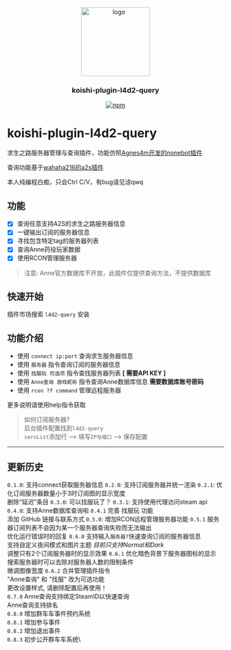 #
<div align="center">
  <a href="https://github.com/initialencounter/mykoishi">
    <a href="https://koishi.chat/" target="_blank">
    <img width="160" src="https://koishi.chat/logo.png" alt="logo">
  </a>
  </a>
<h3 align="center">koishi-plugin-l4d2-query</h3>

[![npm](https://img.shields.io/npm/v/koishi-plugin-l4d2-query?style=flat-square)](https://www.npmjs.com/package/koishi-plugin-l4d2-query)
</div>

# koishi-plugin-l4d2-query

求生之路服务器管理与查询插件，功能仿照[Agnes4m开发的nonebot插件](https://github.com/Agnes4m/nonebot_plugin_l4d2_server)

查询功能基于[wahaha216的a2s插件](https://github.com/wahaha216/koishi-plugin-a2s)

本人纯编程白痴，只会Ctrl C/V，有bug请见谅qwq

## 功能
- [x] 查询任意支持A2S的求生之路服务器信息
- [x] 一键输出订阅的服务器信息
- [x] 寻找包含特定tag的服务器列表
- [x] 查询Anne药役玩家数据
- [x] 使用RCON管理服务器

> 注意: Anne官方数据库不开放，此插件仅提供查询方法，不提供数据库

## 快速开始

​插件市场搜索 `l4d2-query` 安装

## 功能介绍

- 使用 `connect ip:port` 查询求生服务器信息
- 使用 `服务器` 指令查询订阅的服务器信息
- 使用 `找服玩 可选项` 指令查找服务器列表 **[ 需要API KEY ]**
- 使用 `Anne查询 游戏昵称` 指令查询Anne数据库信息 **需要数据库账号密码**
- 使用 `rcon ?f command` 管理远程服务器

更多说明请使用help指令获取

> 如何订阅服务器?\
> 后台插件配置找到`l4d2-query`\
> `servList`添加行 --> 填写`IP与端口` --> 保存配置

---

## 更新历史

`0.1.0`: 支持connect获取服务器信息
`0.2.0`: 支持订阅服务器并统一渲染
`0.2.1`: 
优化订阅服务器数量小于3时订阅图的显示宽度\
删除“延迟”条目
`0.3.0`: 可以找服玩了？
`0.3.1`: 支持使用代理访问steam api
`0.4.0`: 支持Anne数据库查询啦
`0.4.1`
完善 找服玩 功能\
添加 GitHub 链接与联系方式
`0.5.0`: 增加RCON远程管理服务器功能
`0.5.1`
服务器订阅列表不会因为某一个服务器查询失败而无法输出\
优化运行错误时的回复
`0.6.0`
支持输入`服务器?`快速查询订阅的服务器信息\
支持自定义夜间模式和图片主题 *目前只支持Normal和Dark*\
调整只有2个订阅服务器时的显示效果
`0.6.1`
优化暗色背景下服务器图标的显示\
搜索服务器时可以去除对服务器人数的限制条件\
微调图像宽度
`0.6.2`
合并管理插件指令\
"Anne查询" 和 "找服" 改为可选功能\
更改设置样式, 请删除配置后再使用！\
`0.7.0`
Anne查询支持绑定SteamID以快速查询\
Anne查询支持排名\
`0.8.0`
增加群车车事件预约系统\
`0.8.1`
增加参与事件\
`0.8.2`
增加退出事件\
`0.8.3`
初步公开群车车系统\